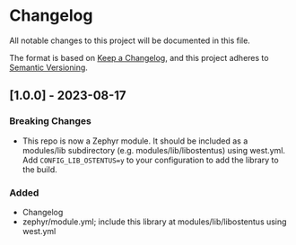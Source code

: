 <!-- Copyright (c) 2023 Golioth, Inc. -->
<!-- SPDX-License-Identifier: Apache-2.0 -->

# Changelog
All notable changes to this project will be documented in this file.

The format is based on [Keep a Changelog](https://keepachangelog.com/en/1.1.0/),
and this project adheres to [Semantic Versioning](https://semver.org/spec/v2.0.0.html).

## [1.0.0] - 2023-08-17

### Breaking Changes

- This repo is now a Zephyr module. It should be included as a modules/lib
  subdirectory (e.g. modules/lib/libostentus) using west.yml. Add
  `CONFIG_LIB_OSTENTUS=y` to your configuration to add the library to the
  build.

### Added

- Changelog
- zephyr/module.yml; include this library at modules/lib/libostentus using
  west.yml

